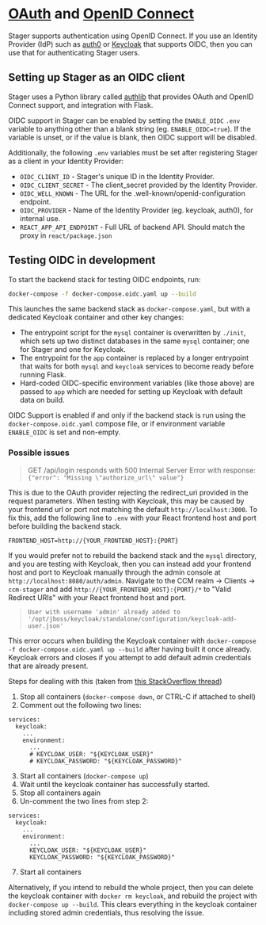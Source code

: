 # [OAuth](https://oauth.net) and [OpenID Connect](https://openid.net)

Stager supports authentication using OpenID Connect. If you use an Identity Provider (IdP) such as [auth0](https://auth0.com/#!) or [Keycloak](https://www.keycloak.org) that supports OIDC, then you can use that for authenticating Stager users.

## Setting up Stager as an OIDC client

Stager uses a Python library called [authlib](https://github.com/lepture/authlib/) that provides OAuth and OpenID Connect support, and integration with Flask.

OIDC support in Stager can be enabled by setting the `ENABLE_OIDC` `.env` variable to anything other than a blank string (eg. `ENABLE_OIDC=true`). If the variable is unset, or if the value is blank, then OIDC support will be disabled.

Additionally, the following `.env` variables must be set after registering Stager as a client in your Identity Provider:

-   `OIDC_CLIENT_ID` - Stager's unique ID in the Identity Provider.
-   `OIDC_CLIENT_SECRET` - The client_secret provided by the Identity Provider.
-   `OIDC_WELL_KNOWN` - The URL for the .well-known/openid-configuration endpoint.
-   `OIDC_PROVIDER` - Name of the Identity Provider (eg. keycloak, auth0), for internal use.
-   `REACT_APP_API_ENDPOINT` - Full URL of backend API. Should match the proxy in `react/package.json`

## Testing OIDC in development

To start the backend stack for testing OIDC endpoints, run:

```bash
docker-compose -f docker-compose.oidc.yaml up --build
```

This launches the same backend stack as `docker-compose.yaml`, but with a dedicated Keycloak container and other key changes:

-   The entrypoint script for the `mysql` container is overwritten by `./init`, which sets up two distinct databases in the same `mysql` container; one for Stager and one for Keycloak.
-   The entrypoint for the `app` container is replaced by a longer entrypoint that waits for both `mysql` and `keycloak` services to become ready before running Flask.
-   Hard-coded OIDC-specific environment variables (like those above) are passed to `app` which are needed for setting up Keycloak with default data on build.

OIDC Support is enabled if and only if the backend stack is run using the `docker-compose.oidc.yaml` compose file, or if environment variable `ENABLE_OIDC` is set and non-empty.

### Possible issues

> GET /api/login responds with 500 Internal Server Error with response: `{"error": "Missing \"authorize_url\" value"}`

This is due to the OAuth provider rejecting the redirect_uri provided in the request parameters. When testing with Keycloak, this may be caused by your frontend url or port not matching the default `http://localhost:3000`. To fix this, add the following line to `.env` with your React frontend host and port before building the backend stack.

```
FRONTEND_HOST=http://{YOUR_FRONTEND_HOST}:{PORT}
```

If you would prefer not to rebuild the backend stack and the `mysql` directory, and you are testing with Keycloak, then you can instead add your frontend host and port to Keycloak manually through the admin console at `http://localhost:8080/auth/admin`. Navigate to the CCM realm -> Clients -> `ccm-stager` and add `http://{YOUR_FRONTEND_HOST}:{PORT}/*` to "Valid Redirect URIs" with your React frontend host and port.

> `User with username 'admin' already added to '/opt/jboss/keycloak/standalone/configuration/keycloak-add-user.json'`

This error occurs when building the Keycloak container with `docker-compose -f docker-compose.oidc.yaml up --build` after having built it once already. Keycloak errors and closes if you attempt to add default admin credentials that are already present.

Steps for dealing with this (taken from [this StackOverflow thread](https://stackoverflow.com/questions/59599620/keycloak-8-user-with-username-admin-already-added))

1. Stop all containers (`docker-compose down`, or CTRL-C if attached to shell)
1. Comment out the following two lines:

```docker
services:
  keycloak:
    ...
    environment:
      ...
      # KEYCLOAK_USER: "${KEYCLOAK_USER}"
      # KEYCLOAK_PASSWORD: "${KEYCLOAK_PASSWORD}"
```

3. Start all containers (`docker-compose up`)
1. Wait until the keycloak container has successfully started.
1. Stop all containers again
1. Un-comment the two lines from step 2:

```docker
services:
  keycloak:
    ...
    environment:
      ...
      KEYCLOAK_USER: "${KEYCLOAK_USER}"
      KEYCLOAK_PASSWORD: "${KEYCLOAK_PASSWORD}"
```

7. Start all containers

Alternatively, if you intend to rebuild the whole project, then you can delete the keycloak container with `docker rm keycloak`, and rebuild the project with `docker-compose up --build`. This clears everything in the keycloak container including stored admin credentials, thus resolving the issue.

###
